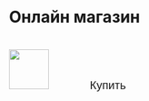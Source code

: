 <!DOCTYPE html>
<html lang="en">
<head>
    <meta charset="UTF-8">
    <meta name="viewport"
          content="width=divice-width, user-scalable=no, initial-scale=1.0, maximum-scale=1.0, minimum-scale=1.0">
    <meta http-equiv="X-UA-Compatible" content="ie=edge">
    <title>Shop</title>
    <style>
         @import url('https://fonts.googleapis.com/css2?family=Montserrat:wght@100&display=swap');

         *{
            margin: 0;
            padding: 0;
            box-sizing: border-box;

         }

         body {
            font-family: 'Montserrat', sans-serif;\
            font-weight: 200;
            color: var(--tg-theme-text-color);
            background: var(--tg-theme-bg-color);
         }

         #main {
             width: 100%;
             padding: 20px;
             text-aling: center;
         }

         h1 {
            margin-top: 50px;
            margin-bottom: 10px;
         }

         img {
            width: 70px;
            margin: 30px auto;
         }

         p {
           width: 350px;
           margin: 0 auto;
         }

         button {
            border: 0;
            border-radius: 5px;
            margin-top: 50px;
            height: 60px;
            width: 200px;
            font-size: 20px;
            font-weight: 500;
            cursor: pointer;
            transition: all 500ms ease;
            color: var(--tg-theme-button-color);
            background: var(--tg-theme-button-text-color);
         }

         button:hover {
            background: var(--tg-theme-secondary-bg-color);
         }

         #form {
            display: none;
            text-align: center;
         }

         input {
            width: 90%;
            outline: none;
            margin: 10px 5%;
            padding: 15px 10px;
            font-size: 14px;
            border: 2px solid silver;
            border-radius: 5px;
         }

         input:focus {
            border-color: #db5d5d;
         }
</style>
</head>
<body>
    <div id = "main">
        <h1>Онлайн магазин</h1>
        <img src="https://cdn-icons-png.flaticon.com/512/3595/3595455.png">
        <button id="buy">Купить</button>
    </div>
    <form id="form">
        <input type="text" placeholder="Имя" id="user_name">
        <input type="text" placeholder="Email" id="user_email">
        <input type="text" placeholder="Телефон" id="user_phone">
        <button id="order">Оформить</button>
    </form>
    <script src="https://telegram.org/js/telegram-web-app.js"></script>
    <script>
        let tg = window.Telegram.WebApp;
        let buy = document.getElementById("buy");
        let order = document.getElementById("order");

        buy.addEventListener("click", () => {
            document.getElementById("main").style.display = "none";
            document.getElementById("form").style.display = "block";
            document.getElementById("user_name").value = tg.initDataUnsafe.user.first_name + "  " + tg.initDataUnsafe.user.last_name;
        });

        order.addEventListener("click", () => {
            tg.close();
        });
    </script>
</body>
</html>
